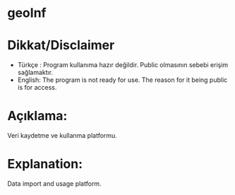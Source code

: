 # geoInf
# Dikkat/Disclaimer
- Türkçe  : Program kullanıma hazır değildir. Public olmasının sebebi erişim sağlamaktır.
- English: The program is not ready for use. The reason for it being public is for access.

# Açıklama:
Veri kaydetme ve kullanma platformu.

# Explanation:
Data import and usage platform.
